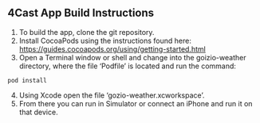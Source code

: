 ## 4Cast App Build Instructions

1. To build the app, clone the git repository.
2. Install CocoaPods using the instructions found here: https://guides.cocoapods.org/using/getting-started.html
3. Open a Terminal window or shell and change into the goizio-weather directory, where the file ‘Podfile’ is located and run the command:
~~~~ 
pod install
~~~~
4. Using Xcode open the file ‘gozio-weather.xcworkspace’.
5. From there you can run in Simulator or connect an iPhone and run it on that device.
